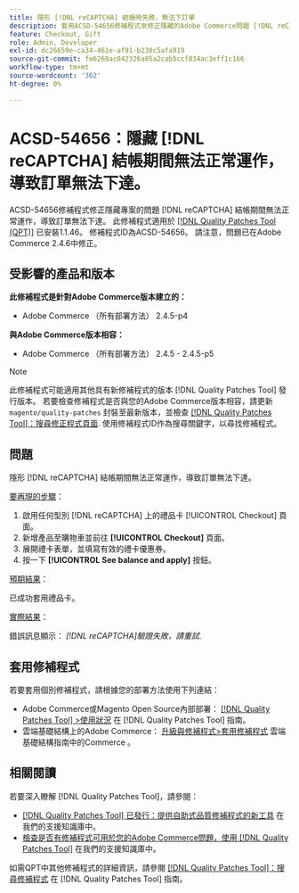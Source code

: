 ```yaml
---
title: 隱形 [!DNL reCAPTCHA] 結帳時失敗，無法下訂單
description: 套用ACSD-54656修補程式來修正隱藏的Adobe Commerce問題 [!DNL reCAPTCHA] 結帳期間無法正常運作，導致訂單無法下達。
feature: Checkout, Gift
role: Admin, Developer
exl-id: dc26659e-ca34-461e-af91-b230c5afa919
source-git-commit: fe6269ac042326a85a2cab5ccf834ac3eff1c166
workflow-type: tm+mt
source-wordcount: '362'
ht-degree: 0%

---
```


# ACSD-54656：隱藏 [!DNL reCAPTCHA] 結帳期間無法正常運作，導致訂單無法下達。

ACSD-54656修補程式修正隱藏專案的問題 [!DNL reCAPTCHA] 結帳期間無法正常運作，導致訂單無法下達。 此修補程式適用於 [[!DNL Quality Patches Tool (QPT)]](/help/announcements/adobe-commerce-announcements/magento-quality-patches-released-new-tool-to-self-serve-quality-patches.md) 已安裝1.1.46。 修補程式ID為ACSD-54656。 請注意，問題已在Adobe Commerce 2.4.6中修正。

## 受影響的產品和版本

**此修補程式是針對Adobe Commerce版本建立的：**

* Adobe Commerce （所有部署方法） 2.4.5-p4

**與Adobe Commerce版本相容：**

* Adobe Commerce （所有部署方法） 2.4.5 - 2.4.5-p5

>[!NOTE]
>
>此修補程式可能適用其他具有新修補程式的版本 [!DNL Quality Patches Tool] 發行版本。 若要檢查修補程式是否與您的Adobe Commerce版本相容，請更新 `magento/quality-patches` 封裝至最新版本，並檢查 [[!DNL Quality Patches Tool]：搜尋修正程式頁面](https://experienceleague.adobe.com/tools/commerce-quality-patches/index.html). 使用修補程式ID作為搜尋關鍵字，以尋找修補程式。

## 問題

隱形 [!DNL reCAPTCHA] 結帳期間無法正常運作，導致訂單無法下達。

<u>要再現的步驟</u>：

1. 啟用任何型別 [!DNL reCAPTCHA] 上的禮品卡 [!UICONTROL Checkout] 頁面。
1. 新增產品至購物車並前往 **[!UICONTROL Checkout]** 頁面。
1. 展開禮卡表單，並填寫有效的禮卡優惠券。
1. 按一下 **[!UICONTROL See balance and apply]** 按鈕。

<u>預期結果</u>：

已成功套用禮品卡。

<u>實際結果</u>：

錯誤訊息顯示： *[!DNL reCAPTCHA]驗證失敗，請重試*.

## 套用修補程式

若要套用個別修補程式，請根據您的部署方法使用下列連結：

* Adobe Commerce或Magento Open Source內部部署： [[!DNL Quality Patches Tool] >使用狀況](https://experienceleague.adobe.com/docs/commerce-operations/tools/quality-patches-tool/usage.html) 在 [!DNL Quality Patches Tool] 指南。
* 雲端基礎結構上的Adobe Commerce： [升級與修補程式>套用修補程式](https://experienceleague.adobe.com/docs/commerce-cloud-service/user-guide/develop/upgrade/apply-patches.html) 雲端基礎結構指南中的Commerce 。

## 相關閱讀

若要深入瞭解 [!DNL Quality Patches Tool]，請參閱：

* [[!DNL Quality Patches Tool] 已發行：提供自助式品質修補程式的新工具](/help/announcements/adobe-commerce-announcements/magento-quality-patches-released-new-tool-to-self-serve-quality-patches.md) 在我們的支援知識庫中。
* [檢查是否有修補程式可用於您的Adobe Commerce問題，使用 [!DNL Quality Patches Tool]](/help/support-tools/patches-available-in-qpt-tool/check-patch-for-magento-issue-with-magento-quality-patches.md) 在我們的支援知識庫中。

如需QPT中其他修補程式的詳細資訊，請參閱 [[!DNL Quality Patches Tool]：搜尋修補程式](https://experienceleague.adobe.com/tools/commerce-quality-patches/index.html) 在 [!DNL Quality Patches Tool] 指南。
